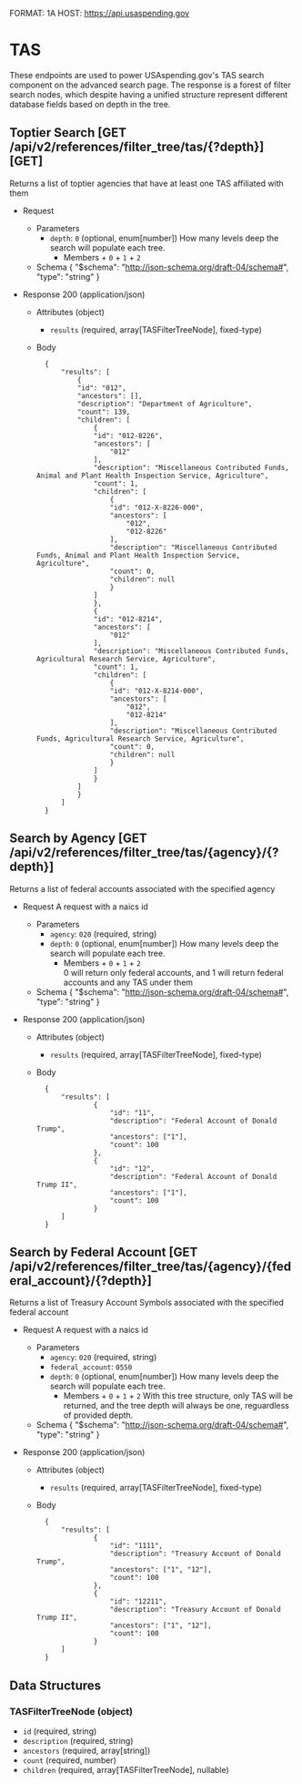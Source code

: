 FORMAT: 1A
HOST: https://api.usaspending.gov

# TAS

These endpoints are used to power USAspending.gov's TAS search component on the advanced search page.
The response is a forest of filter search nodes, which despite having a unified structure represent different
database fields based on depth in the tree.

## Toptier Search [GET /api/v2/references/filter_tree/tas/{?depth}] [GET]

Returns a list of toptier agencies that have at least one TAS affiliated with them
+ Request
    + Parameters
        + `depth`: `0` (optional, enum[number]) How many levels deep the search will populate each tree. 
            + Members
                    + `0`
                    + `1`
                    + `2`
    + Schema
        {
            "$schema": "http://json-schema.org/draft-04/schema#",
            "type": "string"
        }

+ Response 200 (application/json)
    + Attributes (object)
        + `results` (required, array[TASFilterTreeNode], fixed-type)
    + Body

            {
                "results": [
                    {
                    "id": "012",
                    "ancestors": [],
                    "description": "Department of Agriculture",
                    "count": 139,
                    "children": [
                        {
                        "id": "012-8226",
                        "ancestors": [
                            "012"
                        ],
                        "description": "Miscellaneous Contributed Funds, Animal and Plant Health Inspection Service, Agriculture",
                        "count": 1,
                        "children": [
                            {
                            "id": "012-X-8226-000",
                            "ancestors": [
                                "012",
                                "012-8226"
                            ],
                            "description": "Miscellaneous Contributed Funds, Animal and Plant Health Inspection Service, Agriculture",
                            "count": 0,
                            "children": null
                            }
                        ]
                        },
                        {
                        "id": "012-8214",
                        "ancestors": [
                            "012"
                        ],
                        "description": "Miscellaneous Contributed Funds, Agricultural Research Service, Agriculture",
                        "count": 1,
                        "children": [
                            {
                            "id": "012-X-8214-000",
                            "ancestors": [
                                "012",
                                "012-8214"
                            ],
                            "description": "Miscellaneous Contributed Funds, Agricultural Research Service, Agriculture",
                            "count": 0,
                            "children": null
                            }
                        ]
                        }
                    ]
                    }
                ]
            }

## Search by Agency [GET /api/v2/references/filter_tree/tas/{agency}/{?depth}]

Returns a list of federal accounts associated with the specified agency
+ Request A request with a naics id 
    + Parameters
        + `agency`: `020` (required, string) 
        + `depth`: `0` (optional, enum[number]) How many levels deep the search will populate each tree. 
            + Members
                    + `0`
                    + `1`
                    + `2`        
        0 will return only federal accounts, and 1 will return federal accounts and any TAS under them
    + Schema
        {
            "$schema": "http://json-schema.org/draft-04/schema#",
            "type": "string"
        }

+ Response 200 (application/json)
    + Attributes (object)
        + `results` (required, array[TASFilterTreeNode], fixed-type)
    + Body

            {
                "results": [
                        {
                            "id": "11",
                            "description": "Federal Account of Donald Trump",
                            "ancestors": ["1"],
                            "count": 100
                        },
                        {
                            "id": "12",
                            "description": "Federal Account of Donald Trump II",
                            "ancestors": ["1"],
                            "count": 100
                        }
                ]
            }

## Search by Federal Account [GET /api/v2/references/filter_tree/tas/{agency}/{federal_account}/{?depth}]

Returns a list of Treasury Account Symbols associated with the specified federal account
+ Request A request with a naics id
    + Parameters
        + `agency`: `020` (required, string) 
        + `federal_account`: `0550`
        + `depth`: `0` (optional, enum[number]) How many levels deep the search will populate each tree.
            + Members
                    + `0`
                    + `1`
                    + `2` 
        With this tree structure, only TAS will be returned, and the tree depth will always be one, reguardless of provided depth.
    + Schema
        {
            "$schema": "http://json-schema.org/draft-04/schema#",
            "type": "string"
        }

+ Response 200 (application/json)
    + Attributes (object)
        + `results` (required, array[TASFilterTreeNode], fixed-type)
    + Body

            {
                "results": [
                        {
                            "id": "1111",
                            "description": "Treasury Account of Donald Trump",
                            "ancestors": ["1", "12"],
                            "count": 100
                        },
                        {
                            "id": "12211",
                            "description": "Treasury Account of Donald Trump II",
                            "ancestors": ["1", "12"],
                            "count": 100
                        }
                ]
            }

## Data Structures

### TASFilterTreeNode (object)

+ `id` (required, string)
+ `description` (required, string)
+ `ancestors` (required, array[string])
+ `count` (required, number)
+ `children` (required, array[TASFilterTreeNode], nullable)